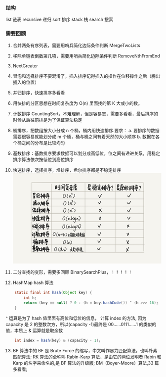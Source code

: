 ### 结构
list 链表
recursive 递归
sort 排序
stack 栈
search 搜索
### 需要回顾
1. 合并两条有序列表，需要用哨兵简化边际条件判断 MergeTwoLists
2. 移除单链表倒数第几项，需要用哨兵简化边际条件判断 RemoveNthFromEnd
3. NextGreater
4. 冒泡和选择排序不要混淆了，插入排序记得插入的操作在位移操作之后（腾出插入的位置）
5. 并归排序，快速排序多看看
6. 用快排的分区思想在时间复杂度为 O(n) 里面找的第 K 大或小的数。
7. 计数排序 CountingSort，不难理解，但是容易忘，需要多看看，最后排序的时候从后往前排是为了保证算法稳定
8. 桶排序，把数组按大小分成 n 个桶，桶内用快速排序.要求：
    a. 要排序的数据需要很容易就能划分成 m 个桶，桶与桶之间有着天然的大小顺序
    b. 数据在各个桶之间的分布是比较均匀
9. 基数排序：基数排序要求数据可以划分成高低位，位之间有递进关系，用稳定排序算法依次按低位到高位排序
10. 快速排序，选择排序，堆排序，希尔排序都是不稳定排序
![MenuDisplayView.gif](./res/sort.jpg)

11. 二分查找的变形，需要多回顾 BinarySearchPlus，！！！！！
12. HashMap
hash 算法
~~~ java
    static final int hash(Object key) {
        int h;
        return (key == null) ? 0 : (h = key.hashCode()) ^ (h >>> 16);
    }
~~~
^ 运算是为了 hash 值里面有高位和低位的信息，
计算 index 的方法, 因为 capacity 是 2 的整数次方，所以(capacity -1)最终是 00……0111……1 的类似的值，本质上 & 运算就是取余数
~~~ java
    int index = hash(key) & (capacity - 1);
~~~
13. BF 算法中的 BF 是 Brute Force 的缩写，中文叫作暴力匹配算法，也叫朴素匹配算法;
RK 算法的全称叫 Rabin-Karp 算法，是由它的两位发明者 Rabin 和 Karp 的名字来命名的,是 BF 算法的升级版;
BM（Boyer-Moore）算法,33 篇多看看;
